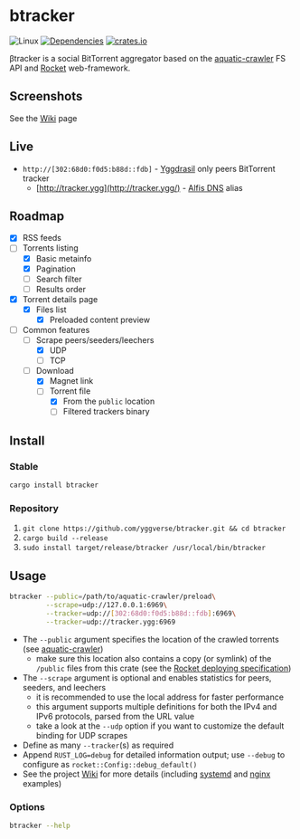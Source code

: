 # btracker

![Linux](https://github.com/yggverse/btracker/actions/workflows/linux.yml/badge.svg)
[![Dependencies](https://deps.rs/repo/github/yggverse/btracker/status.svg)](https://deps.rs/repo/github/yggverse/btracker)
[![crates.io](https://img.shields.io/crates/v/btracker.svg)](https://crates.io/crates/btracker)

βtracker is a social BitTorrent aggregator based on the [aquatic-crawler](https://github.com/yggverse/aquatic-crawler) FS API and [Rocket](https://rocket.rs) web-framework.

## Screenshots

See the [Wiki](https://github.com/YGGverse/btracker/wiki/Screenshots) page

## Live

* `http://[302:68d0:f0d5:b88d::fdb]` - [Yggdrasil](https://yggdrasil-network.github.io/) only peers BitTorrent tracker
    * [http://tracker.ygg](http://tracker.ygg/) - [Alfis DNS](https://github.com/Revertron/Alfis) alias

## Roadmap

* [x] RSS feeds
* [ ] Torrents listing
    * [x] Basic metainfo
    * [x] Pagination
    * [ ] Search filter
    * [ ] Results order
* [x] Torrent details page
    * [x] Files list
        * [x] Preloaded content preview
* [ ] Common features
    * [ ] Scrape peers/seeders/leechers
        * [x] UDP
        * [ ] TCP
    * [ ] Download
        * [x] Magnet link
        * [ ] Torrent file
            * [x] From the `public` location
            * [ ] Filtered trackers binary

## Install

### Stable

``` bash
cargo install btracker
```

### Repository

1. `git clone https://github.com/yggverse/btracker.git && cd btracker`
2. `cargo build --release`
3. `sudo install target/release/btracker /usr/local/bin/btracker`

## Usage

``` bash
btracker --public=/path/to/aquatic-crawler/preload\
         --scrape=udp://127.0.0.1:6969\
         --tracker=udp://[302:68d0:f0d5:b88d::fdb]:6969\
         --tracker=udp://tracker.ygg:6969
```
* The `--public` argument specifies the location of the crawled torrents (see [aquatic-crawler](https://github.com/yggverse/aquatic-crawler))
    * make sure this location also contains a copy (or symlink) of the `/public` files from this crate (see the [Rocket deploying specification](https://rocket.rs/guide/v0.5/deploying/))
* The `--scrape` argument is optional and enables statistics for peers, seeders, and leechers
    * it is recommended to use the local address for faster performance
    * this argument supports multiple definitions for both the IPv4 and IPv6 protocols, parsed from the URL value
    * take a look at the `--udp` option if you want to customize the default binding for UDP scrapes
* Define as many `--tracker`(s) as required
* Append `RUST_LOG=debug` for detailed information output; use `--debug` to configure as `rocket::Config::debug_default()`
* See the project [Wiki](https://github.com/YGGverse/btracker/wiki) for more details (including [systemd](https://github.com/YGGverse/btracker/wiki/Systemd) and [nginx](https://github.com/YGGverse/btracker/wiki/Nginx) examples)

### Options

``` bash
btracker --help
```
